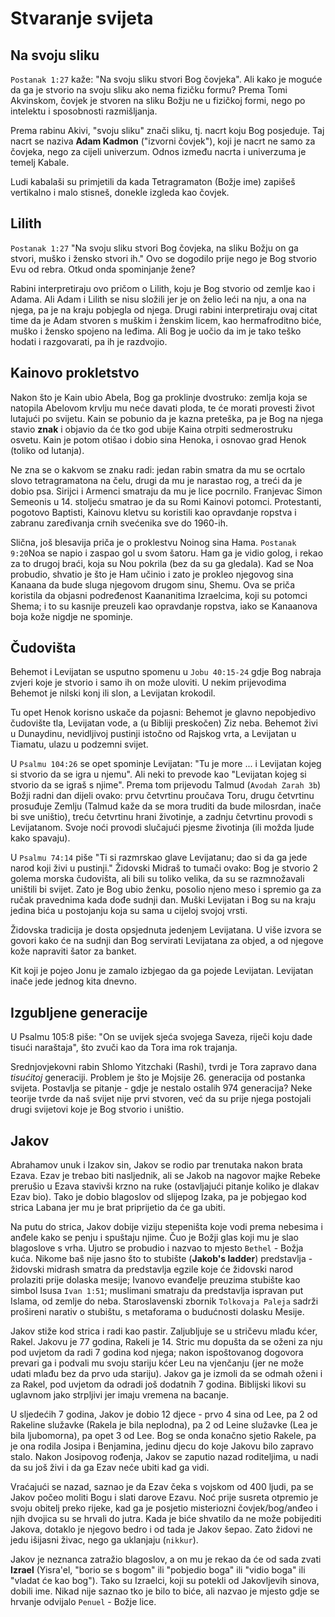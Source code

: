 # Stvaranje svijeta

## Na svoju sliku

`Postanak 1:27` kaže: "Na svoju sliku stvori Bog čovjeka". Ali kako je moguće da ga je stvorio na svoju sliku ako nema fizičku formu? Prema Tomi Akvinskom, čovjek je stvoren na sliku Božju ne u fizičkoj formi, nego po intelektu i sposobnosti razmišljanja.

Prema rabinu Akivi, "svoju sliku" znači sliku, tj. nacrt koju Bog posjeduje. Taj nacrt se naziva **Adam Kadmon** ("izvorni čovjek"), koji je nacrt ne samo za čovjeka, nego za cijeli univerzum. Odnos između nacrta i univerzuma je temelj Kabale.

Ludi kabalaši su primjetili da kada Tetragramaton (Božje ime) zapišeš vertikalno i malo stisneš, donekle izgleda kao čovjek.

## Lilith

`Postanak 1:27` "Na svoju sliku stvori Bog čovjeka, na sliku Božju on ga stvori, muško i žensko stvori ih." Ovo se dogodilo prije nego je Bog stvorio Evu od rebra. Otkud onda spominjanje žene?

Rabini interpretiraju ovo pričom o Lilith, koju je Bog stvorio od zemlje kao i Adama. Ali Adam i Lilith se nisu složili jer je on želio leći na nju, a ona na njega, pa je na kraju pobjegla od njega. Drugi rabini interpretiraju ovaj citat time da je Adam stvoren s muškim i ženskim licem, kao hermafroditno biće, muško i žensko spojeno na leđima. Ali Bog je uočio da im je tako teško hodati i razgovarati, pa ih je razdvojio.

## Kainovo prokletstvo

Nakon što je Kain ubio Abela, Bog ga proklinje dvostruko: zemlja koja se natopila Abelovom krvlju mu neće davati ploda, te će morati provesti život lutajući po svijetu. Kain se pobunio da je kazna preteška, pa je Bog na njega stavio **znak** i objavio da će tko god ubije Kaina otrpiti sedmerostruku osvetu. Kain je potom otišao i dobio sina Henoka, i osnovao grad Henok (toliko od lutanja).

Ne zna se o kakvom se znaku radi: jedan rabin smatra da mu se ocrtalo slovo tetragramatona na čelu, drugi da mu je narastao rog, a treći da je dobio psa. Sirijci i Armenci smatraju da mu je lice pocrnilo. Franjevac Simon Semeonis u 14. stoljeću smatrao je da su Romi Kainovi potomci. Protestanti, pogotovo Baptisti, Kainovu kletvu su koristili kao opravdanje ropstva i zabranu zaređivanja crnih svećenika sve do 1960-ih.

Slična, još blesavija priča je o proklestvu Noinog sina Hama. `Postanak 9:20`Noa se napio i zaspao gol u svom šatoru. Ham ga je vidio golog, i rekao za to drugoj braći, koja su Nou pokrila (bez da su ga gledala). Kad se Noa probudio, shvatio je što je Ham učinio i zato je prokleo njegovog sina Kanaana da bude sluga njegovom drugom sinu, Shemu. Ova se priča koristila da objasni podređenost Kaananitima Izraelcima, koji su potomci Shema; i to su kasnije preuzeli kao opravdanje ropstva, iako se Kanaanova boja kože nigdje ne spominje.

## Čudovišta

Behemot i Levijatan se usputno spomenu u `Jobu 40:15-24` gdje Bog nabraja zvjeri koje je stvorio i samo ih on može uloviti. U nekim prijevodima Behemot je nilski konj ili slon, a Levijatan krokodil.

Tu opet Henok korisno uskače da pojasni: Behemot je glavno nepobjedivo čudovište tla, Levijatan vode, a (u Bibliji preskočen) Ziz neba. Behemot živi u Dunaydinu, nevidljivoj pustinji istočno od Rajskog vrta, a Levijatan u Tiamatu, ulazu u podzemni svijet.

U `Psalmu 104:26` se opet spominje Levijatan: "Tu je more ... i Levijatan kojeg si stvorio da se igra u njemu". Ali neki to prevode kao "Levijatan kojeg si stvorio da se igraš s njime". Prema tom prijevodu Talmud (`Avodah Zarah 3b`) Božji radni dan dijeli ovako: prvu četvrtinu proučava Toru, drugu četvrtinu prosuđuje Zemlju (Talmud kaže da se mora truditi da bude milosrdan, inače bi sve uništio), treću četvrtinu hrani životinje, a zadnju četvrtinu provodi s Levijatanom. Svoje noći provodi slučajući pjesme životinja (ili možda ljude kako spavaju).

U `Psalmu 74:14` piše "Ti si razmrskao glave Levijatanu; dao si da ga jede narod koji živi u pustinji." Židovski Midraš to tumači ovako: Bog je stvorio 2 golema morska čudovišta, ali bili su toliko velika, da su se razmnožavali uništili bi svijet. Zato je Bog ubio ženku, posolio njeno meso i spremio ga za ručak pravednima kada dođe sudnji dan. Muški Levijatan i Bog su na kraju jedina bića u postojanju koja su sama u cijeloj svojoj vrsti.

Židovska tradicija je dosta opsjednuta jedenjem Levijatana. U više izvora se govori kako će na sudnji dan Bog servirati Levijatana za objed, a od njegove kože napraviti šator za banket.

Kit koji je pojeo Jonu je zamalo izbjegao da ga pojede Levijatan. Levijatan inače jede jednog kita dnevno.

## Izgubljene generacije

U Psalmu 105:8 piše: "On se uvijek sjeća svojega Saveza, riječi koju dade tisući naraštaja", što zvuči kao da Tora ima rok trajanja.

Srednjovjekovni rabin Shlomo Yitzchaki (Rashi), tvrdi je Tora zapravo dana *tisućitoj* generaciji. Problem je što je Mojsije 26. generacija od postanka svijeta. Postavlja se pitanje - gdje je nestalo ostalih 974 generacija? Neke teorije tvrde da naš svijet nije prvi stvoren, već da su prije njega postojali drugi svijetovi koje je Bog stvorio i uništio.

## Jakov

Abrahamov unuk i Izakov sin, Jakov se rodio par trenutaka nakon brata Ezava. Ezav je trebao biti nasljednik, ali se Jakob na nagovor majke Rebeke prerušio u Ezava stavivši krzno na ruke (ostavljajući pitanje koliko je dlakav Ezav bio). Tako je dobio blagoslov od slijepog Izaka, pa je pobjegao kod strica Labana jer mu je brat priprijetio da će ga ubiti.

Na putu do strica, Jakov dobije viziju stepeništa koje vodi prema nebesima i anđele kako se penju i spuštaju njime. Čuo je Božji glas koji mu je slao blagoslove s vrha. Ujutro se probudio i nazvao to mjesto `Bethel` - Božja kuća. Nikome baš nije jasno što to stubište (**Jakob's ladder**) predstavlja - židovski midrash smatra da predstavlja egzile koje će židovski narod prolaziti prije dolaska mesije; Ivanovo evanđelje preuzima stubište kao simbol Isusa `Ivan 1:51`; muslimani smatraju da predstavlja ispravan put Islama, od zemlje do neba. Staroslavenski zbornik `Tolkovaja Paleja` sadrži prošireni narativ o stubištu, s metaforama o budućnosti dolasku Mesije.

Jakov stiže kod strica i radi kao pastir. Zaljubljuje se u stričevu mlađu kćer, Rakel. Jakovu je 77 godina, Rakeli je 14. Stric mu dopušta da se oženi za nju pod uvjetom da radi 7 godina kod njega; nakon ispoštovanog dogovora prevari ga i podvali mu svoju stariju kćer Leu na vjenčanju (jer ne može udati mlađu bez da prvo uda stariju). Jakov ga je izmoli da se odmah oženi i za Rakel, pod uvjetom da odradi još dodatnih 7 godina. Biblijski likovi su uglavnom jako strpljivi jer imaju vremena na bacanje.

U sljedećih 7 godina, Jakov je dobio 12 djece - prvo 4 sina od Lee, pa 2 od Rakeline služavke (Rakela je bila neplodna), pa 2 od Leine služavke (Lea je bila ljubomorna), pa opet 3 od Lee. Bog se onda konačno sjetio Rakele, pa je ona rodila Josipa i Benjamina, jedinu djecu do koje Jakovu bilo zapravo stalo. Nakon Josipovog rođenja, Jakov se zaputio nazad roditeljima, u nadi da su još živi i da ga Ezav neće ubiti kad ga vidi.

Vraćajući se nazad, saznao je da Ezav čeka s vojskom od 400 ljudi, pa se Jakov počeo moliti Bogu i slati darove Ezavu. Noć prije susreta otpremio je svoju obitelj preko rijeke, kad ga je posjetio misteriozni čovjek/bog/anđeo i njih dvojica su se hrvali do jutra. Kada je biće shvatilo da ne može pobijediti Jakova, dotaklo je njegovo bedro i od tada je Jakov šepao. Zato židovi ne jedu išijasni živac, nego ga uklanjaju (`nikkur`).

Jakov je neznanca zatražio blagoslov, a on mu je rekao da će od sada zvati **Izrael** (Yisra'el, "borio se s bogom" ili "pobjedio boga" ili "vidio boga" ili "vladat će kao bog"). Tako su Izraelci, koji su potekli od Jakovljevih sinova, dobili ime. Nikad nije saznao tko je bilo to biće, ali nazvao je mjesto gdje se hrvanje odvijalo `Penuel` - Božje lice.
